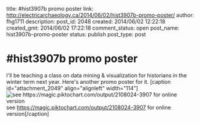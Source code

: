 title: #hist3907b promo poster
link: http://electricarchaeology.ca/2014/06/02/hist3907b-promo-poster/
author: fhg1711
description: 
post_id: 2048
created: 2014/06/02 12:22:18
created_gmt: 2014/06/02 17:22:18
comment_status: open
post_name: hist3907b-promo-poster
status: publish
post_type: post

# #hist3907b promo poster

I'll be teaching a class on data mining & visualization for historians in the winter term next year. Here's another promo poster for it. [caption id="attachment_2049" align="alignleft" width="114"]![see https://magic.piktochart.com/output/2108024-3907 for online version](http://electricarchaeologist.files.wordpress.com/2014/06/3907.png?w=114) see https://magic.piktochart.com/output/2108024-3907 for online version[/caption]